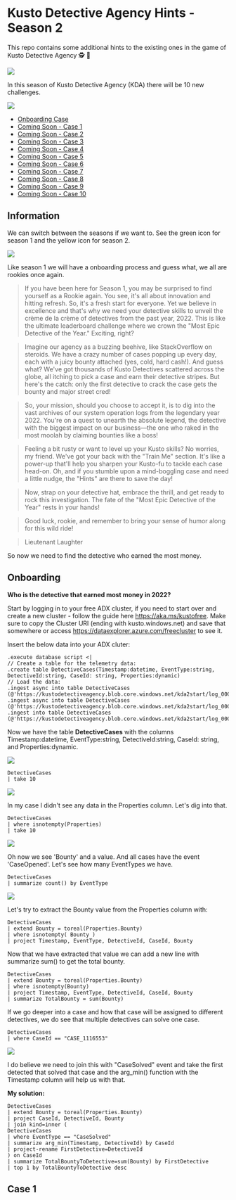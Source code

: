 # Kusto Detective Agency Hints - Season 2

This repo contains some additional hints to the existing ones in the game of Kusto Detective Agency 🕵️ 🔐

<img src="https://detective.kusto.io/img/KDA-horizontal.svg">

In this season of Kusto Detective Agency (KDA) there will be 10 new challenges.

![](KDA-S2.svg)

* [Onboarding Case](#Onboarding)
* [Coming Soon - Case 1](#Case1)
* [Coming Soon - Case 2](#Case2)
* [Coming Soon - Case 3](#Case3)
* [Coming Soon - Case 4](#Case4)
* [Coming Soon - Case 5](#Case5)
* [Coming Soon - Case 6](#Case6)
* [Coming Soon - Case 7](#Case7)
* [Coming Soon - Case 8](#Case8)
* [Coming Soon - Case 9](#Case9)
* [Coming Soon - Case 10](#Case10)

## Information

We can switch between the seasons if we want to. See the green icon for season 1 and the yellow icon for season 2.

![](KDA-Seasons.png)

Like season 1 we will have a onboarding process and guess what, we all are rookies once again.

> If you have been here for Season 1, you may be surprised to find yourself as a Rookie again. You see, it's all about innovation and hitting refresh. So, it's a fresh start for everyone. Yet we believe in excellence and that's why we need your detective skills to unveil the crème de la crème of detectives from the past year, 2022. This is like the ultimate leaderboard challenge where we crown the "Most Epic Detective of the Year." Exciting, right?

> Imagine our agency as a buzzing beehive, like StackOverflow on steroids. We have a crazy number of cases popping up every day, each with a juicy bounty attached (yes, cold, hard cash!). And guess what? We've got thousands of Kusto Detectives scattered across the globe, all itching to pick a case and earn their detective stripes. But here's the catch: only the first detective to crack the case gets the bounty and major street cred!

> So, your mission, should you choose to accept it, is to dig into the vast archives of our system operation logs from the legendary year 2022. You're on a quest to unearth the absolute legend, the detective with the biggest impact on our business—the one who raked in the most moolah by claiming bounties like a boss!

> Feeling a bit rusty or want to level up your Kusto skills? No worries, my friend. We've got your back with the "Train Me" section. It's like a power-up that'll help you sharpen your Kusto-fu to tackle each case head-on. Oh, and if you stumble upon a mind-boggling case and need a little nudge, the "Hints" are there to save the day!

> Now, strap on your detective hat, embrace the thrill, and get ready to rock this investigation. The fate of the "Most Epic Detective of the Year" rests in your hands!

> Good luck, rookie, and remember to bring your sense of humor along for this wild ride!

> Lieutenant Laughter

So now we need to find the detective who earned the most money.

## Onboarding

**Who is the detective that earned most money in 2022?**

Start by logging in to your free ADX cluster, if you need to start over and create a new cluster - follow the guide here https://aka.ms/kustofree. Make sure to copy the Cluster URI (ending with kusto.windows.net) and save that somewhere or access https://dataexplorer.azure.com/freecluster to see it.

Insert the below data into your ADX cluter:

```kusto
.execute database script <|
// Create a table for the telemetry data:
.create table DetectiveCases(Timestamp:datetime, EventType:string, DetectiveId:string, CaseId: string, Properties:dynamic)
// Load the data:
.ingest async into table DetectiveCases (@'https://kustodetectiveagency.blob.core.windows.net/kda2start/log_00000.csv.gz')
.ingest async into table DetectiveCases (@'https://kustodetectiveagency.blob.core.windows.net/kda2start/log_00001.csv.gz')
.ingest into table DetectiveCases (@'https://kustodetectiveagency.blob.core.windows.net/kda2start/log_00002.csv.gz')
```

Now we have the table **DetectiveCases** with the columns Timestamp:datetime, EventType:string, DetectiveId:string, CaseId: string, and Properties:dynamic.

![](DetectiveCases_table.png)

```kusto
DetectiveCases
| take 10
```

![](DetectiveCases_Take10.png)

In my case I didn't see any data in the Properties column. Let's dig into that.

```kusto
DetectiveCases
| where isnotempty(Properties)
| take 10
```

![](DetectiveCases_Prop.png)

Oh now we see 'Bounty' and a value. And all cases have the event 'CaseOpened'. Let's see how many EventTypes we have.

```kusto
DetectiveCases
| summarize count() by EventType
```

![](DetectiveCases_Events.png)

Let's try to extract the Bounty value from the Properties column with:

```kusto
DetectiveCases
| extend Bounty = toreal(Properties.Bounty)
| where isnotempty( Bounty )
| project Timestamp, EventType, DetectiveId, CaseId, Bounty
```

Now that we have extracted that value we can add a new line with summarize sum() to get the total bounty.

```kusto
DetectiveCases
| extend Bounty = toreal(Properties.Bounty)
| where isnotempty(Bounty)
| project Timestamp, EventType, DetectiveId, CaseId, Bounty
| summarize TotalBounty = sum(Bounty)
```

If we go deeper into a case and how that case will be assigned to different detectives, we do see that multiple detectives can solve one case.

```kusto
DetectiveCases
| where CaseId == "CASE_1116553"
```

![](DetectiveCases_Case.png)

I do believe we need to join this with "CaseSolved" event and take the first detected that solved that case and the arg_min() function with the Timestamp column will help us with that.

**My solution:**

```kusto
DetectiveCases
| extend Bounty = toreal(Properties.Bounty)
| project CaseId, DetectiveId, Bounty
| join kind=inner (
DetectiveCases
| where EventType == "CaseSolved"
| summarize arg_min(Timestamp, DetectiveId) by CaseId
| project-rename FirstDetective=DetectiveId
) on CaseId
| summarize TotalBountyToDetective=sum(Bounty) by FirstDetective
| top 1 by TotalBountyToDetective desc
```


## Case 1